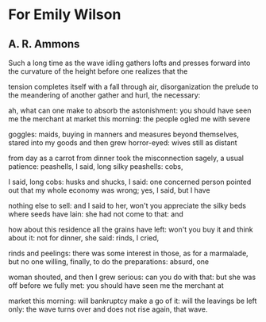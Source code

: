 # For Emily Wilson
## A. R. Ammons
Such a long time as the wave idling gathers
lofts and presses forward into the curvature
of the height before one realizes that the

tension completes itself with a fall through air,
disorganization the prelude to the meandering
of another gather and hurl, the necessary:

ah, what can one make to absorb the astonishment:
you should have seen me the merchant at market
this morning: the people ogled me with severe

goggles: maids, buying in manners and measures
beyond themselves, stared into my goods and
then grew horror-eyed: wives still as distant

from day as a carrot from dinner took the
misconnection sagely, a usual patience:
peashells, I said, long silky peashells: cobs,

I said, long cobs: husks and shucks, I said:
one concerned person pointed out that my whole
economy was wrong; yes, I said, but I have

nothing else to sell: and I said to her, won't
you appreciate the silky beds where seeds
have lain: she had not come to that: and

how about this residence all the grains have
left: won't you buy it and think about it:
not for dinner, she said: rinds, I cried,

rinds and peelings: there was some interest
in those, as for a marmalade, but no one willing,
finally, to do the preparations: absurd, one

woman shouted, and then I grew serious: can you
do with that: but she was off before we fully
met: you should have seen me the merchant at

market this morning: will bankruptcy make a
go of it: will the leavings be left only: the
wave turns over and does not rise again, that wave.